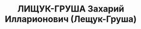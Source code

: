 ---
title: ЛИЩУК-ГРУША Захарий Илларионович (Лещук-Груша)
description: '1903 р. н., с. Галіївка Янушпільської вол. Житомирського пов. Волинської
  губ. Українець, чл. КП(б)У, письменний, техсекретар райкому партії. Проживав у с.
  Галіївка Янушпільського р-ну Житомирської обл.

  Заарештований 23 жовтня 1937 р. Обвинувачувався в причетності до к.-р. троцькістської
  організації. ВК ВС СРСР від 25 грудня 1937 р. засуджений до ув''язнення у ВТТ на
  10 років.

  Реабілітований у 1958 р. Вдруге заарештований 15 червня 1950 р. Проживав у с. Галіївка.
  Бригадир колгоспу. Обвинувачувався за ст. 54-7, 54-8, 54-11 КК УРСР. За постановою
  ОН при МДБ СРСР від 4 жовтня 1950 р. висланий до Новосибірської обл. на поселення.
  Реабілітований у 1989 р.'
---